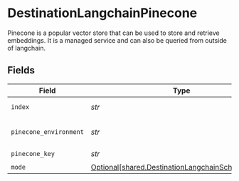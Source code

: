 # DestinationLangchainPinecone

Pinecone is a popular vector store that can be used to store and retrieve embeddings. It is a managed service and can also be queried from outside of langchain.


## Fields

| Field                                                                                                      | Type                                                                                                       | Required                                                                                                   | Description                                                                                                |
| ---------------------------------------------------------------------------------------------------------- | ---------------------------------------------------------------------------------------------------------- | ---------------------------------------------------------------------------------------------------------- | ---------------------------------------------------------------------------------------------------------- |
| `index`                                                                                                    | *str*                                                                                                      | :heavy_check_mark:                                                                                         | Pinecone index to use                                                                                      |
| `pinecone_environment`                                                                                     | *str*                                                                                                      | :heavy_check_mark:                                                                                         | Pinecone environment to use                                                                                |
| `pinecone_key`                                                                                             | *str*                                                                                                      | :heavy_check_mark:                                                                                         | N/A                                                                                                        |
| `mode`                                                                                                     | [Optional[shared.DestinationLangchainSchemasMode]](../../models/shared/destinationlangchainschemasmode.md) | :heavy_minus_sign:                                                                                         | N/A                                                                                                        |